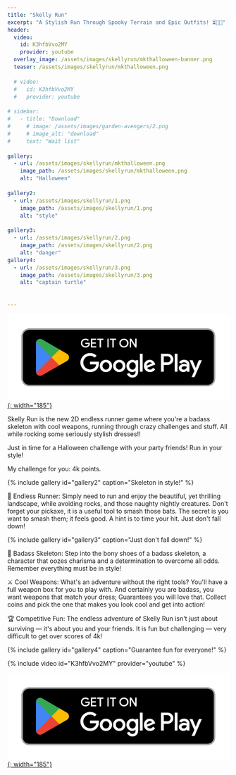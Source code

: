 ```yaml
---
title: "Skelly Run"
excerpt: "A Stylish Run Through Spooky Terrain and Epic Outfits! ⏳🔑🌟"
header:
  video:
    id: K3hfbVvo2MY
    provider: youtube
  overlay_image: /assets/images/skellyrun/mkthalloween-banner.png
  teaser: /assets/images/skellyrun/mkthalloween.png
  
  # video:
  #   id: K3hfbVvo2MY
  #   provider: youtube

# sidebar:
#   - title: "Download"
#     # image: /assets/images/garden-avengers/2.png
#     # image_alt: "download"
#     text: "Wait list"

gallery:
  - url: /assets/images/skellyrun/mkthalloween.png
    image_path: /assets/images/skellyrun/mkthalloween.png
    alt: "Halloween"

gallery2:
  - url: /assets/images/skellyrun/1.png
    image_path: /assets/images/skellyrun/1.png
    alt: "style"

gallery3:
  - url: /assets/images/skellyrun/2.png
    image_path: /assets/images/skellyrun/2.png
    alt: "danger"
gallery4:
  - url: /assets/images/skellyrun/3.png
    image_path: /assets/images/skellyrun/3.png
    alt: "captain turtle"


---
```

<!-- [![AppStore](/assets/images/appstore-badge-black.svg){: width="150"}](https://apple.co/3Y13ROv)  -->
[![PlayStore](/assets/images/google-play-badge.png){: width="185"}](https://play.google.com/store/apps/details?id=com.HippoPenny.SkellyRun)


Skelly Run is the new 2D endless runner game where you're a badass skeleton with cool weapons, running through crazy challenges and stuff. All while rocking some seriously stylish dresses!! 

Just in time for a Halloween challenge with your party friends! Run in your style!

My challenge for you: 4k points.

<!-- {% include gallery id="gallery" caption="Just in time for Halloween challenge with your party!" %} -->

{% include gallery id="gallery2" caption="Skeleton in style!" %}

🏃 Endless Runner: Simply need to run and enjoy the beautiful, yet thrilling landscape, while avoiding rocks, and those naughty nightly creatures. Don't forget your pickaxe, it is a useful tool to smash those bats. The secret is you want to smash them; it feels good. A hint is to time your hit. Just don't fall down!

{% include gallery id="gallery3" caption="Just don't fall down!" %}

🦴 Badass Skeleton: Step into the bony shoes of a badass skeleton, a character that oozes charisma and a determination to overcome all odds. Remember everything must be in style! 

⚔️ Cool Weapons: What's an adventure without the right tools? You'll have a full weapon box for you to play with. And certainly you are badass, you want weapons that match your dress; Guarantees you will love that. Collect coins and pick the one that makes you look cool and get into action!

🏆 Competitive Fun: The endless adventure of Skelly Run isn't just about surviving — it's about you and your friends. It is fun but challenging — very difficult to get over scores of 4k!

{% include gallery id="gallery4" caption="Guarantee fun for everyone!" %}

{% include video id="K3hfbVvo2MY" provider="youtube" %}


<!-- [![AppStore](/assets/images/appstore-badge-black.svg){: width="150"}](https://apple.co/3Y13ROv)  -->
[![PlayStore](/assets/images/google-play-badge.png){: width="185"}](https://play.google.com/store/apps/details?id=com.HippoPenny.SkellyRun)


